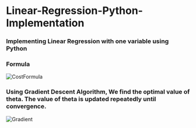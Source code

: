 # Linear-Regression-Python-Implementation
### Implementing Linear Regression with one variable using Python 

### Formula

![CostFormula](https://user-images.githubusercontent.com/43054456/69031489-8fbbcb80-0a1d-11ea-9a6d-7e4d6a4bc1c6.PNG)

### Using Gradient Descent Algorithm, We find the optimal value of theta. The value of theta is updated repeatedly until convergence.

![Gradient](https://user-images.githubusercontent.com/43054456/69108399-de1da880-0ab7-11ea-858b-a519f1a38210.PNG)
